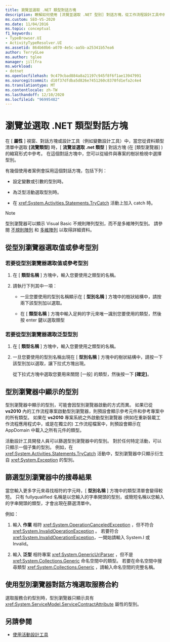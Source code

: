 ```yaml
---
title: 瀏覽並選取 .NET 類型對話方塊
description: 瞭解如何使用 [流覽並選取 .NET 型別] 對話方塊，從工作流程設計工具中的元件和專案樹狀檢視中選擇型別。
ms.custom: SEO-VS-2020
ms.date: 11/04/2016
ms.topic: conceptual
f1_keywords:
- TypeBrowser.UI
- ActivityTypeResolver.UI
ms.assetid: 864b60b6-a070-4e5c-aa5b-a25341b57ea6
author: TerryGLee
ms.author: tglee
manager: jillfra
ms.workload:
- dotnet
ms.openlocfilehash: 9c479cbad884a8a21197c945f8f6f1ae13947991
ms.sourcegitcommit: d10f37dfdba5d826e7451260c8370fd1efa2c4e4
ms.translationtype: MT
ms.contentlocale: zh-TW
ms.lasthandoff: 12/10/2020
ms.locfileid: "96995482"
---
```

# <a name="browse-and-select-a-net-type-dialog-box"></a>瀏覽並選取 .NET 類型對話方塊

在 [ **屬性** ] 視窗、對話方塊或設計工具（例如變數設計工具）中，當您從資料類型清單中選取 **[流覽類型]** 時，[ **流覽並選取 .net 類型** ] 對話方塊 (在 [類型瀏覽器] ) 的縮寫形式中參考。 在這個對話方塊中，您可以從組件與專案的樹狀檢視中選擇型別。

有幾個使用者案例會採用這個對話方塊，包括下列：

- 設定變數或引數的型別時。

- 為泛型活動選取型別時。

- 在 <xref:System.Activities.Statements.TryCatch> 活動上加入 catch 時。

> [!NOTE]
> 型別瀏覽器可以顯示 Visual Basic 不規則陣列型別，而不是多維陣列型別。 請參閱 [不規則陣列](/previous-versions/visualstudio/visual-studio-2008/hkhhsz9t(v=vs.90)) 和 [多維陣列](/previous-versions/visualstudio/visual-studio-2008/d2de1t93(v=vs.90)) 以取得詳細資料。

## <a name="selecting-a-value-or-reference-type-from-the-type-browser"></a>從型別瀏覽器選取值或參考型別

### <a name="to-select-a-value-or-reference-type-from-the-type-browser"></a>若要從型別瀏覽器選取值或參考型別

1. 在 [ **類型名稱** ] 方塊中，輸入您要使用之類型的名稱。

2. 請執行下列其中一項：

    - 一旦您要使用的型別名稱顯示在 [ **型別名稱** ] 方塊中的樹狀結構中，請按兩下該型別加以選取。

    - 在 [ **類型名稱** ] 方塊中輸入足夠的字元來唯一識別您要使用的類型，然後按 enter 鍵以選取類型

### <a name="to-select-a-generic-type-from-the-type-browser"></a>若要從型別瀏覽器選取泛型型別

1. 在 [ **類型名稱** ] 方塊中，輸入您要使用之類型的名稱。

2. 一旦您要使用的型別名稱出現在 [ **型別名稱** ] 方塊中的樹狀結構中，請按一下該型別加以選取，讓下拉式方塊出現。

     從下拉式方塊中選取您要用來關閉 [一般] 的類型，然後按一下 **[確定]**。

## <a name="types-displayed-in-the-type-browser"></a>型別瀏覽器中顯示的型別

型別瀏覽器中顯示的型別，可能會因型別瀏覽器啟動的方式而異。 如果已從 **vs2010** 內的工作流程專案啟動型別瀏覽器，則預設會顯示參考元件和參考專案中的所有類型。 如果在 **vs2010** 專案系統之外啟動型別瀏覽器 (例如在重新裝載工作流程應用程式中，或是在獨立的) 工作流程檔案中，則預設會顯示在 AppDomain 中載入之所有元件的類型。

活動設計工具開發人員可以篩選型別瀏覽器中的型別。 對於任何特定活動，可以只顯示一個子集的型別。 例如，在 <xref:System.Activities.Statements.TryCatch> 活動中，型別瀏覽器中只顯示衍生自 <xref:System.Exception> 的型別。

## <a name="filtering-search-results-in-the-type-browser"></a>篩選型別瀏覽器中的搜尋結果

當您輸入更多字元來尋找相符的字元時，[ **型別名稱** ] 方塊中的類型清單會變得較短。 只有 fullyqualified 名稱是以您輸入的字串開頭的型別，或簡短名稱以您輸入的字串開頭的類型，才會出現在篩選清單中。

例如：

1. 輸入 **作業** 相符 <xref:System.OperationCanceledException> ，但不符合 <xref:System.InvalidOperationException> 。 若要符合 <xref:System.InvalidOperationException>，一開始請輸入 System.I 或 Invalid。

2. 輸入 **泛型** 相符專案 <xref:System.GenericUriParser> ，但不是 <xref:System.Collections.Generic> 命名空間中的類型。 若要在命名空間中搜尋類型 <xref:System.Collections.Generic> ，請輸入命名空間的完整名稱。

## <a name="selecting-a-service-contract-using-the-type-browser-dialog"></a>使用型別瀏覽器對話方塊選取服務合約

選取服務合約型別時，型別瀏覽器只顯示具有 <xref:System.ServiceModel.ServiceContractAttribute> 屬性的型別。

## <a name="see-also"></a>另請參閱

- [使用活動設計工具](control-flow-activity-designers.md)
